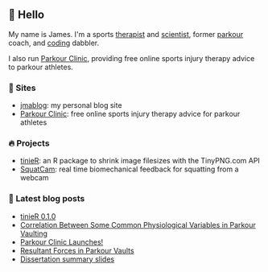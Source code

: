 ## 👋 Hello

My name is James. I'm a sports [therapist](https://jmablog.com/tags/sports-therapy/) and [scientist](https://jmablog.com/research), former [parkour](https://jmablog.com/tags/parkour) coach, and [coding](https://jmablog.com/tags/coding) dabbler.

I also run [Parkour Clinic](https://parkour.clinic), providing free online sports injury therapy advice to parkour athletes.

### 🔗 Sites

- [jmablog](https://jmablog.com): my personal blog site
- [Parkour Clinic](https://parkour.clinic): free online sports injury therapy advice for parkour athletes

### 🔥 Projects
- [tinieR](https://jmablog.github.io/tinieR): an R package to shrink image filesizes with the TinyPNG.com API
- [SquatCam](https://squatcam.vercel.app): real time biomechanical feedback for squatting from a webcam

### 📝 Latest blog posts

<!-- BLOG-POST-LIST:START -->
- [tinieR 0.1.0](https://jmablog.com/post/tinier-release/)
- [Correlation Between Some Common Physiological Variables in Parkour Vaulting](https://jmablog.com/post/parkour-vault-correlation/)
- [Parkour Clinic Launches!](https://jmablog.com/post/parkour-clinic-launch/)
- [Resultant Forces in Parkour Vaults](https://jmablog.com/post/resultant-forces/)
- [Dissertation summary slides](https://jmablog.com/post/pkvs-slides/)
<!-- BLOG-POST-LIST:END -->
